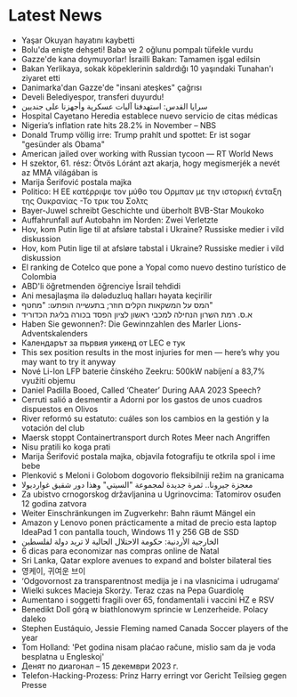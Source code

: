 # Latest News
-  Yaşar Okuyan hayatını kaybetti
-  Bolu'da enişte dehşeti! Baba ve 2 oğlunu pompalı tüfekle vurdu
-  Gazze'de kana doymuyorlar! İsrailli Bakan: Tamamen işgal edilsin
-  Bakan Yerlikaya, sokak köpeklerinin saldırdığı 10 yaşındaki Tunahan'ı ziyaret etti
-  Danimarka'dan Gazze'de "insani ateşkes" çağrısı
-  Develi Belediyespor, transferi duyurdu!
-  سرايا القدس: استهدفنا آليات عسكرية وأجهزنا على جنديين
-  Hospital Cayetano Heredia establece nuevo servicio de citas médicas
-  Nigeria’s inflation rate hits 28.2% in November – NBS
-  Donald Trump völlig irre: Trump prahlt und spottet: Er ist sogar "gesünder als Obama"
-  American jailed over working with Russian tycoon — RT World News
-  H szektor, 61. rész: Ötvös Lóránt azt akarja, hogy megismerjék a nevét az MMA világában is
-  Marija Šerifović postala majka
-  Politico: Η ΕΕ κατέρριψε τον μύθο του Ορμπαν με την ιστορική ένταξη της Ουκρανίας -Το τρικ του Σολτς
-  Bayer-Juwel schreibt Geschichte und überholt BVB-Star Moukoko
-  Auffahrunfall auf Autobahn im Norden: Zwei Verletzte
-  Hov, kom Putin lige til at afsløre tabstal i Ukraine? Russiske medier i vild diskussion
-  Hov, kom Putin lige til at afsløre tabstal i Ukraine? Russiske medier i vild diskussion
-  El ranking de Cotelco que pone a Yopal como nuevo destino turístico de Colombia
-  ABD'li öğretmenden öğrenciye İsrail tehdidi
-  Ani mesajlaşma ilə dələduzluq halları həyata keçirilir
-  המס על המשקאות הקלים חוזר; בתעשייה הופתעו: "מחטף"
-  א.ס. רמת השרון הנחילה למכבי ראשון לציון הפסד בכורה בליגת הכדוריד
-  Haben Sie gewonnen?: Die Gewinnzahlen des Marler Lions-Adventskalenders
-  Календарът за първия уикенд от LEC е тук
-  This sex position results in the most injuries for men — here’s why you may want to try it anyway
-  Nové Li-Ion LFP baterie čínského Zeekru: 500kW nabíjení a 83,7% využití objemu
-  Daniel Padilla Booed, Called ‘Cheater’ During AAA 2023 Speech?
-  Cerruti salió a desmentir a Adorni por los gastos de unos cuadros dispuestos en Olivos
-  River reformó su estatuto: cuáles son los cambios en la gestión y la votación del club
-  Maersk stoppt Containertransport durch Rotes Meer nach Angriffen
-  Nisu pratili ko koga prati
-  Marija Šerifović postala majka, objavila fotografiju te otkrila spol i ime bebe
-  Plenković s Meloni i Golobom dogovorio fleksibilniji režim na granicama
-  معجزة جيرونا.. ثمرة جديدة لمجموعة "السيتي" وهذا دور شقيق غوارديولا
-  Za ubistvo crnogorskog državljanina u Ugrinovcima: Tatomirov osuđen 12 godina zatvora
-  Weiter Einschränkungen im Zugverkehr: Bahn räumt Mängel ein
-  Amazon y Lenovo ponen prácticamente a mitad de precio esta laptop IdeaPad 1 con pantalla touch, Windows 11 y 256 GB de SSD
-  الخارجية الأردنية: حكومة الاحتلال الحالية لا تريد دولة لفلسطين
-  6 dicas para economizar nas compras online de Natal
-  Sri Lanka, Qatar explore avenues to expand and bolster bilateral ties
-  영케이, 귀여운 브이
-  ‘Odgovornost za transparentnost medija je i na vlasnicima i udrugama‘
-  Wielki sukces Macieja Skorży. Teraz czas na Pepa Guardiolę
-  Aumentano i soggetti fragili over 65, fondamentali i vaccini HZ e RSV
-  Benedikt Doll górą w biathlonowym sprincie w Lenzerheide. Polacy daleko
-  Stephen Eustáquio, Jessie Fleming named Canada Soccer players of the year
-  Tom Holland: 'Pet godina nisam plaćao račune, mislio sam da je voda besplatna u Engleskoj'
-  Денят по диагонал – 15 декември 2023 г.
-  Telefon-Hacking-Prozess: Prinz Harry erringt vor Gericht Teilsieg gegen Presse
